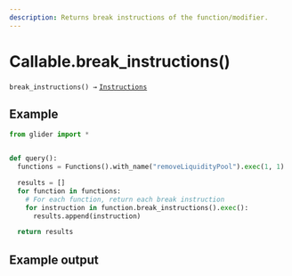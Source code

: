 ```yaml
---
description: Returns break instructions of the function/modifier.
---
```


# Callable.break\_instructions()

`break_instructions() →` [`Instructions`](../instructions/)

## Example

```python
from glider import *


def query():
  functions = Functions().with_name("removeLiquidityPool").exec(1, 1)

  results = []
  for function in functions:
    # For each function, return each break instruction
    for instruction in function.break_instructions().exec():
      results.append(instruction)

  return results
```

## Example output

<figure><img src="../../.gitbook/assets/Screenshot 2025-08-21 at 11.22.13 AM.png" alt=""><figcaption></figcaption></figure>
